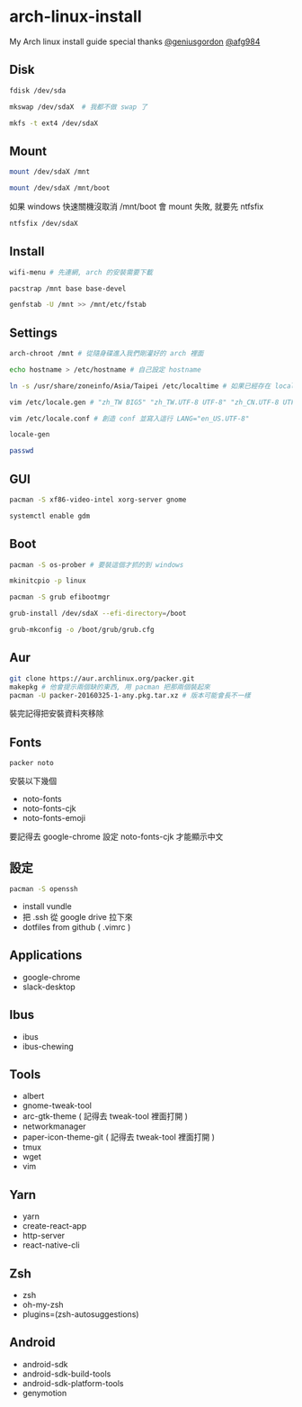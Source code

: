 # arch-linux-install
My Arch linux install guide
special thanks [@geniusgordon](https://github.com/geniusgordon) [@afg984](https://github.com/afg984)

## Disk
```bash
fdisk /dev/sda
```
```bash
mkswap /dev/sdaX  # 我都不做 swap 了
```
```bash
mkfs -t ext4 /dev/sdaX
```

## Mount
```bash
mount /dev/sdaX /mnt
```
```bash
mount /dev/sdaX /mnt/boot
```


如果 windows 快速關機沒取消 /mnt/boot 會 mount 失敗, 就要先 ntfsfix
```bash
ntfsfix /dev/sdaX
```
## Install
```bash
wifi-menu # 先連網, arch 的安裝需要下載
```
```bash
pacstrap /mnt base base-devel
```
```bash
genfstab -U /mnt >> /mnt/etc/fstab
```

## Settings
```bash
arch-chroot /mnt # 從隨身碟進入我們剛灌好的 arch 裡面
```
```bash
echo hostname > /etc/hostname # 自己設定 hostname
```
```bash
ln -s /usr/share/zoneinfo/Asia/Taipei /etc/localtime # 如果已經存在 localtime 這個檔案的話就把已經存在的 localtime 改成 localtime.backup
```
```bash
vim /etc/locale.gen # "zh_TW BIG5" "zh_TW.UTF-8 UTF-8" "zh_CN.UTF-8 UTF-8" "en_US.UTF-8 UTF-8" "en_US ISO-8859-1" "chr_US UTF-8"
```
```bash
vim /etc/locale.conf # 創造 conf 並寫入這行 LANG="en_US.UTF-8"
```
```bash
locale-gen
```
```bash
passwd
```

## GUI
```bash
pacman -S xf86-video-intel xorg-server gnome
```
```bash
systemctl enable gdm
```

## Boot
```bash
pacman -S os-prober # 要裝這個才抓的到 windows
```
```bash
mkinitcpio -p linux
```
```bash
pacman -S grub efibootmgr
```
```bash
grub-install /dev/sdaX --efi-directory=/boot
```
```bash
grub-mkconfig -o /boot/grub/grub.cfg
```

## Aur
```bash
git clone https://aur.archlinux.org/packer.git
makepkg # 他會提示兩個缺的東西, 用 pacman 把那兩個裝起來
pacman -U packer-20160325-1-any.pkg.tar.xz # 版本可能會長不一樣
```
裝完記得把安裝資料夾移除

## Fonts
```
packer noto
```
安裝以下幾個
* noto-fonts
* noto-fonts-cjk
* noto-fonts-emoji

要記得去 google-chrome 設定 noto-fonts-cjk 才能顯示中文

## 設定
```bash
pacman -S openssh
```
* install vundle
* 把 .ssh 從 google drive 拉下來
* dotfiles from github ( .vimrc )



## Applications
* google-chrome
* slack-desktop

## Ibus
* ibus
* ibus-chewing

## Tools
* albert
* gnome-tweak-tool
* arc-gtk-theme ( 記得去 tweak-tool 裡面打開 )
* networkmanager
* paper-icon-theme-git ( 記得去 tweak-tool 裡面打開 )
* tmux
* wget
* vim

## Yarn
* yarn
* create-react-app
* http-server
* react-native-cli

## Zsh
* zsh
* oh-my-zsh
* plugins=(zsh-autosuggestions)

## Android
* android-sdk
* android-sdk-build-tools
* android-sdk-platform-tools
* genymotion

